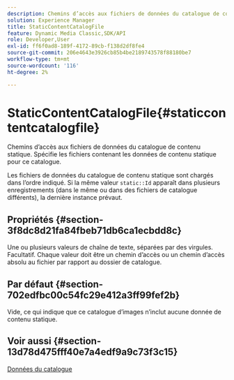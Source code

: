 ```yaml
---
description: Chemins d’accès aux fichiers de données du catalogue de contenu statique. Spécifie les fichiers contenant les données de contenu statique pour ce catalogue.
solution: Experience Manager
title: StaticContentCatalogFile
feature: Dynamic Media Classic,SDK/API
role: Developer,User
exl-id: ff6f0ad8-189f-4172-89cb-f138d2df8fe4
source-git-commit: 206e4643e3926cb85b4be2189743578f88180be7
workflow-type: tm+mt
source-wordcount: '116'
ht-degree: 2%

---
```


# StaticContentCatalogFile{#staticcontentcatalogfile}

Chemins d’accès aux fichiers de données du catalogue de contenu statique. Spécifie les fichiers contenant les données de contenu statique pour ce catalogue.

Les fichiers de données du catalogue de contenu statique sont chargés dans l’ordre indiqué. Si la même valeur `static::Id` apparaît dans plusieurs enregistrements (dans le même ou dans des fichiers de catalogue différents), la dernière instance prévaut.

## Propriétés {#section-3f8dc8d21fa84fbeb71db6ca1ecbdd8c}

Une ou plusieurs valeurs de chaîne de texte, séparées par des virgules. Facultatif. Chaque valeur doit être un chemin d’accès ou un chemin d’accès absolu au fichier par rapport au dossier de catalogue.

## Par défaut {#section-702edfbc00c54fc29e412a3ff99fef2b}

Vide, ce qui indique que ce catalogue d’images n’inclut aucune donnée de contenu statique.

## Voir aussi {#section-13d78d475fff40e7a4edf9a9c73f3c15}

[Données du catalogue](../../../../../is-api/image-catalog/image-serving-api-ref/c-image-catalog-reference/c-overview/c-catalog-data-fields/c-catalog-data-fields.md#concept-b19581028ec44f98b9f5943624403d29)

